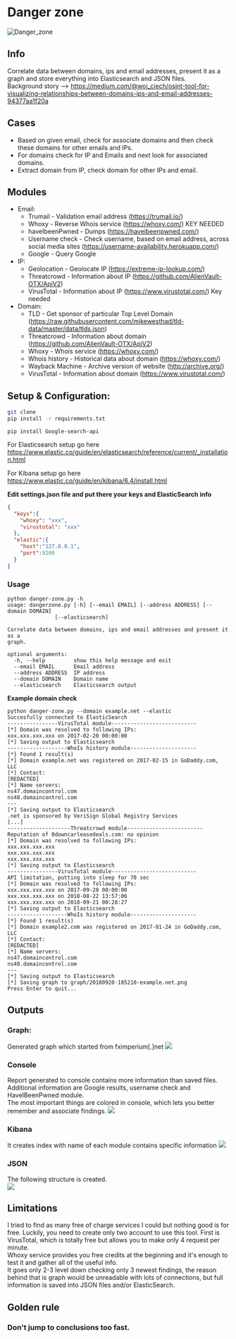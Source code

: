 # Danger zone
![Danger_zone](https://media1.giphy.com/media/hWoDtMnsUYdVu/giphy.gif)
## Info
Correlate data between domains, ips and email addresses, present it as a graph and store everything into Elasticsearch and JSON files.\
Background story --> https://medium.com/@woj_ciech/osint-tool-for-visualizing-relationships-between-domains-ips-and-email-addresses-94377aa1f20a

## Cases
* Based on given email, check for associate domains and then check these domains for other emails and IPs.
* For domains check for IP and Emails and next look for associated domains.
* Extract domain from IP, check domain for other IPs and email.

## Modules
- Email:
	- Trumail - Validation email address (https://trumail.io/)
	- Whoxy - Reverse Whois service (https://whoxy.com/) KEY NEEDED
	- haveIbeenPwned - Dumps (https://haveibeenpwned.com/)
	- Username check - Check username, based on email address, across social media sites (https://username-availability.herokuapp.com/)
	- Google - Query Google
- IP:
	- Geolocation - Geolocate IP (https://extreme-ip-lookup.com/)
	- Threatcrowd - Information about IP (https://github.com/AlienVault-OTX/ApiV2)
	- VirusTotal - Information about IP (https://www.virustotal.com/) Key needed
- Domain:
	- TLD - Get sponsor of particular Top Level Domain (https://raw.githubusercontent.com/mikewesthad/tld-data/master/data/tlds.json)
	- Threatcrowd - Information about domain (https://github.com/AlienVault-OTX/ApiV2)
	- Whoxy - Whois service (https://whoxy.com/) 
	- Whois history - Historical data about domain (https://whoxy.com/)
	- Wayback Machine - Archive version of website (http://archive.org/)
	- VirusTotal - Information about domain (https://www.virustotal.com/)
	
## Setup & Configuration:
```bash
git clone
pip install -r requirements.txt
```
```
pip install Google-search-api
```

For Elasticsearch setup go here https://www.elastic.co/guide/en/elasticsearch/reference/current/_installation.html

For Kibana setup go here https://www.elastic.co/guide/en/kibana/6.4/install.html

__Edit settings.json file and put there your keys and ElasticSearch info__
```json
{
  "keys":{
    "whoxy": "xxx",
    "virustotal": "xxx"
  },
  "elastic":{
    "host":"127.0.0.1",
    "port":9200
  }
}
```

### Usage
```
python danger-zone.py -h
usage: dangerzone.py [-h] [--email EMAIL] [--address ADDRESS] [--domain DOMAIN]
               [--elasticsearch]

Correlate data between domains, ips and email addresses and present it as a
graph.

optional arguments:
  -h, --help         show this help message and exit
  --email EMAIL      Email address
  --address ADDRESS  IP address
  --domain DOMAIN    Domain name
  --elasticsearch    Elasticsearch output
```

**Example domain check**
```
python danger-zone.py --domain example.net --elastic
Succesfully connected to ElasticSearch
----------------VirusTotal module---------------------------
[*] Domain was resolved to following IPs: 
xxx.xxx.xxx.xxx on 2017-02-20 00:00:00
[*] Saving output to Elasticsearch
-------------------WhoIs history module---------------------
[*} Found 1 result(s)
[*] Domain example.net was registered on 2017-02-15 in GoDaddy.com, LLC
[*] Contact: 
[REDACTED]
[*] Name servers:
ns47.domaincontrol.com
ns48.domaincontrol.com
---
[*] Saving output to Elasticsearch
.net is sponsored by VeriSign Global Registry Services
[...]
--------------------Threatcrowd module------------------------
Reputation of 0downcarleasedeals.com: no opinion
[*] Domain was resolved to following IPs: 
xxx.xxx.xxx.xxx
xxx.xxx.xxx.xxx
xxx.xxx.xxx.xxx
[*] Saving output to Elasticsearch
----------------VirusTotal module---------------------------
API limitation, putting into sleep for 70 sec
[*] Domain was resolved to following IPs: 
xxx.xxx.xxx.xxx on 2017-09-28 00:00:00
xxx.xxx.xxx.xxx on 2018-08-22 13:57:06
xxx.xxx.xxx.xxx on 2018-09-21 00:28:27
[*] Saving output to Elasticsearch
-------------------WhoIs history module---------------------
[*} Found 1 result(s)
[*] Domain example2.com was registered on 2017-01-24 in GoDaddy.com, LLC
[*] Contact: 
[REDACTED]
[*] Name servers:
ns47.domaincontrol.com
ns48.domaincontrol.com
---
[*] Saving output to Elasticsearch
[*] Saving graph to graph/20180920-185210-example.net.png
Press Enter to quit...
```

## Outputs
### Graph:
Generated graph which started from fximperium[.]net 
![](https://i.imgur.com/sV5yHRZ.png)

### Console
Report generated to console contains more information than saved files.\
Additional information are Google results, username check and HaveIBeenPwned module.\
The most important things are colored in console, which lets you better remember and associate findings.
![](https://i.imgur.com/GIr3whY.png)

### Kibana
It creates index with name of each module contains specific information
![](https://i.imgur.com/XKvpIsv.png)


### JSON
The following structure is created.\
![](https://i.imgur.com/YGHNfFW.png)

## Limitations
I tried to find as many free of charge services I could but nothing good is for free. Luckily, you need to create only two account to use this tool. First is VirusTotal, which is totally free but allows you to make only 4 request per minute.\
Whoxy service provides you free credits at the beginning and it's enough to test it and gather all of the useful info.\
It goes only 2-3 level down checking only 3 newest findings, the reason behind that is graph would be unreadable with lots of connections, but full information is saved into JSON files and/or ElasticSearch.

## Golden rule
### Don't jump to conclusions too fast.
